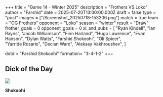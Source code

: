 +++ 
title = "Game 14 - Winter 2025"
description = "Frothers VS Loko"
author = "Farshid"
date = 2025-07-20T13:00:00.000Z
draft = false
type = "post"
images = ["/Screenshot_20250718-153206.png"]
match = true
team = "OG Frothers"
opponent = "Loko"
season = "winter"
result = "Draw"
frother_goals = 0
opponent_goals = 0
xi_and_subs = [
 "Ryan Kindell",
 "Ian Rayns",
 "Jacob Williamson",
 "Finn Harland",
 "Hugo Lawrence", 
 "Evan Hanson",
 "Dylan Watts", 
 "Farshid Shokoohi", 
 "Oli Spicer",  
 "Yarride Rosario", 
 "Declan Ward",
 "Aleksey Vakhroushev",
]

dotd = "Farshid Shokoohi"
formation= "3-4-1-2"
+++

## Dick of the Day

![](https://media1.giphy.com/media/v1.Y2lkPTZjMDliOTUydDloa3JoMWl4ZGt3a3dzMWhzMHk0aHJkZXNuMHN6aTNhaWNueWd0ZSZlcD12MV9pbnRlcm5hbF9naWZfYnlfaWQmY3Q9Zw/lqpUzcQUwxUeM2UUMh/giphy.gif)

**Shokoohi**